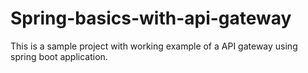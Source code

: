 # Spring-basics-with-api-gateway
This is a sample project with working example of a API gateway using spring boot application.
